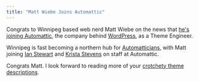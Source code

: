 ```yaml
---
title: "Matt Wiebe Joins Automattic"
---
```

<p>Congrats to Winnipeg based web nerd Matt Wiebe on the news that <a href="http://somadesign.ca/2012/goodbye-soma-hello-automattic/">he's joining Automattic</a>, the company behind <a href="http://wordpress.org/">WordPress</a>, as a Theme Engineer.</p>
<p>Winnipeg is fast becoming a northern hub for <a href="http://automattic.com/work-with-us/">Automat­ti­cians</a>, with Matt joining <a href="http://iandanielstewart.com/">Ian Stewart</a> and <a href="http://kristastevens.com/">Krista Stevens</a> on staff at Automattic.</p>
<p>Congrats Matt. I look forward to reading more of your <a href="http://somadesign.ca/projects/the-erudite/">crotchety theme descriptions</a>.</p>
